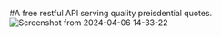 #A free restful API serving quality preisdential quotes.
![Screenshot from 2024-04-06 14-33-22](https://github.com/MuddassirAsh/presidential-api/assets/72318956/831bd93c-68c2-4c86-b431-ab162a763497)

